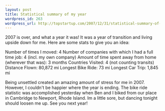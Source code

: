 ```yaml
--- 
layout: post
title: Statistical summary of my year
wordpress_id: 263
wordpress_url: http://topstartup.com/2007/12/31/statistical-summary-of-my-year/
---
```

<img src="http://img337.imageshack.us/img337/5214/zz6ccd6592cu7.jpg" alt="" align="left" />2007 is over, and what a year it was! It was a year of transition and living upside down for me. Here are some stats to give you an idea:

Number of times I moved: 4
Number of companies with which I had a full time job: 4 (incl. my own company)
Amount of time spent away from home (wherever that was): 3 months
Countries Visited: 4 (not counting transits)
Distance Flown: 80,872 mi
Longest Bike Ride: 73 mi
Longest Car Trip: 1,845 mi

Being unsettled created an amazing amount of stress for me in 2007. However, I couldn't be happier where the year is ending. The bike ride statistic was accomplished yesterday when Ben and I biked from our place in Cambridge to Newport, Rhode Island. Im a little sore, but dancing tonight should loosen me up. See you next year!
